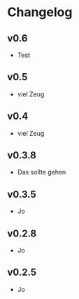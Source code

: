 # Changelog

## v0.6
- Test

## v0.5
- viel Zeug

## v0.4
- viel Zeug

## v0.3.8
- Das sollte gehen

## v0.3.5
- Jo

## v0.2.8
- Jo

## v0.2.5
- Jo
